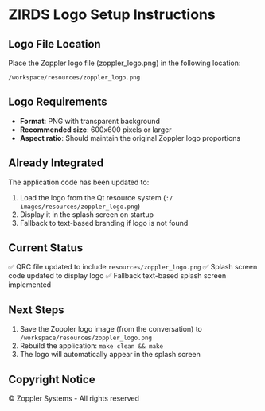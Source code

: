 # ZIRDS Logo Setup Instructions

## Logo File Location
Place the Zoppler logo file (zoppler_logo.png) in the following location:
```
/workspace/resources/zoppler_logo.png
```

## Logo Requirements
- **Format**: PNG with transparent background
- **Recommended size**: 600x600 pixels or larger
- **Aspect ratio**: Should maintain the original Zoppler logo proportions

## Already Integrated
The application code has been updated to:
1. Load the logo from the Qt resource system (`:/ images/resources/zoppler_logo.png`)
2. Display it in the splash screen on startup
3. Fallback to text-based branding if logo is not found

## Current Status
✅ QRC file updated to include `resources/zoppler_logo.png`
✅ Splash screen code updated to display logo
✅ Fallback text-based splash screen implemented

## Next Steps
1. Save the Zoppler logo image (from the conversation) to `/workspace/resources/zoppler_logo.png`
2. Rebuild the application: `make clean && make`
3. The logo will automatically appear in the splash screen

## Copyright Notice
© Zoppler Systems - All rights reserved
